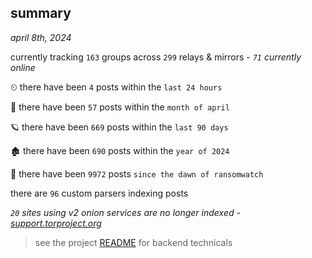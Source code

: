 
## summary
_april 8th, 2024_

currently tracking `163` groups across `299` relays & mirrors - _`71` currently online_

⏲ there have been `4` posts within the `last 24 hours`

🦈 there have been `57` posts within the `month of april`

🪐 there have been `669` posts within the `last 90 days`

🏚 there have been `690` posts within the `year of 2024`

🦕 there have been `9972` posts `since the dawn of ransomwatch`

there are `96` custom parsers indexing posts

_`20` sites using v2 onion services are no longer indexed - [support.torproject.org](https://support.torproject.org/onionservices/v2-deprecation/)_

> see the project [README](https://github.com/joshhighet/ransomwatch#ransomwatch--) for backend technicals
